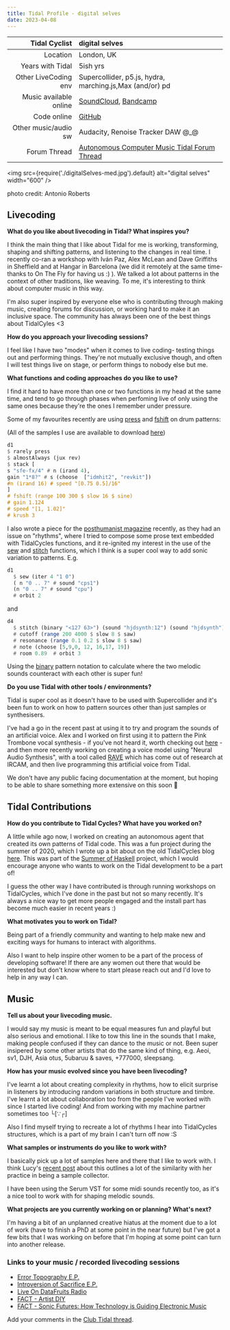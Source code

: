 ```yaml
---
title: Tidal Profile - digital selves
date: 2023-04-08
---
```


|          Tidal Cyclist | digital selves                                               |
| ---------------------: | :----------------------------------------------------------- |
|               Location | London, UK                                                   |
|       Years with Tidal | 5ish yrs                                                     |
|   Other LiveCoding env | Supercollider, p5.js, hydra, marching.js,Max (and/or) pd     |
| Music available online | [SoundCloud](https://soundcloud.com/digitalselves), [Bandcamp](https://digitalselves.bandcamp.com/) |
|            Code online | [GitHub](https://github.com/lwlsn)                           |
|   Other music/audio sw | Audacity, Renoise Tracker DAW @_@                            |
|           Forum Thread | [Autonomous Computer Music Tidal Forum Thread](https://club.tidalcycles.org/t/autonomous-tidal-code-generation/1064/2) |

<img
  src={require('./digitalSelves-med.jpg').default}
  alt="digital selves"
  width="600"
/>  

photo credit: Antonio Roberts

## Livecoding  

**What do you like about livecoding in Tidal? What inspires you?**   

I think the main thing that I like about Tidal for me is working, transforming, shaping and shifting patterns, and listening to the changes in real time. I recently co-ran a workshop with Iván Paz, Alex McLean and Dave Griffiths in Sheffield and at Hangar in Barcelona (we did it remotely at the same time- thanks to On The Fly for having us :) ). We talked a lot about patterns in the context of other traditions, like weaving. To me, it's interesting to think about computer music in this way.

I'm also super inspired by everyone else who is contributing through making music, creating forums for discussion, or working hard to make it an inclusive space. The community has always been one of the best things about TidalCyles <3

**How do you approach your livecoding sessions?**  

I feel like I have two "modes" when it comes to live coding- testing things out and performing things. They're not mutually exclusive though, and often I will test things live on stage, or perform things to nobody else but me.

**What functions and coding approaches do you like to use?**  

I find it hard to have more than one or two functions in my head at the same time, and tend to go through phases when perfoming live of only using the same ones because they're the ones I remember under pressure.

Some of my favourites recently are using [press](https://tidalcycles.org/docs/reference/time/#press) and [fshift](https://tidalcycles.org/docs/reference/audio_effects/#frequency-shifter) on drum patterns:  

(All of the samples I use are available to download [here](https://github.com/lwlsn/Misc_Samples))

```haskell
d1
$ rarely press
$ almostAlways (jux rev)
$ stack [
s "sfe-fx/4" # n (irand 4),
gain "1*8?" # s (choose  ["idmhit2", "revkit"])
#n (irand 16) # speed "[0.75 0.5]/16"
]
# fshift (range 100 300 $ slow 16 $ sine)
# gain 1.124
# speed "[1, 1.02]"
# krush 3

```

I also wrote a piece for the [posthumanist magazine](https://theposthumanist.com/) recently, as they had an issue on "rhythms", where I tried to compose some prose text embedded with TidalCycles functions, and it re-ignited my interest in the use of the [sew](https://tidalcycles.org/docs/reference/conditions/#sew) and [stitch](https://tidalcycles.org/docs/reference/conditions/#stitch) functions, which I think is a super cool way to add sonic variation to patterns. E.g.   

```haskell
d1
  $ sew (iter 4 "1 0")
  ( n "0 .. 7" # sound "cps1")
  (n "0 .. 7" # sound "cpu")
  # orbit 2

```
and

```haskell
d4
  $ stitch (binary "<127 63>") (sound "hjdsynth:12") (sound "hjdsynth")
  # cutoff (range 200 4000 $ slow 8 $ saw)
  # resonance (range 0.1 0.2 $ slow 8 $ saw)
  # note (choose [5,9,0, 12, 16,17, 19])
  # room 0.89  # orbit 3

```
Using the [binary](https://tidalcycles.org/docs/patternlib/tutorials/course2/#lesson-2-binary-patterns) pattern notation to calculate where the two melodic sounds counteract with each other is super fun!


**Do you use Tidal with other tools / environments?**  

Tidal is super cool as it doesn't have to be used with Supercollider and it's been fun to work on how to pattern sources other than just samples or synthesisers.

I've had a go in the recent past at using it to try and program the sounds of an artificial voice. Alex and I worked on first using it to pattern the Pink Trombone vocal synthesis - if you've not heard it, worth checking out [here](https://dood.al/pinktrombone/) - and then more recently working on creating a voice model using "Neural Audio Synthesis", with a tool called [RAVE](https://github.com/acids-ircam/RAVE) which has come out of research at IRCAM, and then live programming this artificial voice from Tidal.

We don't have any public facing documentation at the moment, but hoping to be able to share something more extensive on this soon 👀


## Tidal Contributions  

**How do you contribute to Tidal Cycles? What have you worked on?**  

A little while ago now, I worked on creating an autonomous agent that created its own patterns of Tidal code. This was a fun project during the summer of 2020, which I wrote up a bit about on the old TidalCycles blog [here](https://blog.tidalcycles.org/index.html%3Fp=1280.html). This was part of the [Summer of Haskell](https://summer.haskell.org/) project, which I would encourage anyone who wants to work on the Tidal development to be a part of!

I guess the other way I have contributed is through running workshops on TidalCycles, which I've done in the past but not so many recently. It's always a nice way to get more people engaged and the install part has become much easier in recent years :)


**What motivates you to work on Tidal?**   

Being part of a friendly community and wanting to help make new and exciting ways for humans to interact with algorithms.

Also I want to help inspire other women to be a part of the process of developing software! If there are any women out there that would be interested but don't know where to start please reach out and I'd love to help in any way I can.


## Music  

**Tell us about your livecoding music.**  

I would say my music is meant to be equal measures fun and playful but also serious and emotional. I like to tow this line in the sounds that I make, making people confused if they can dance to the music or not. Been super insipered by some other artists that do the same kind of thing, e.g. Aeoi, sv1, DJH, Asia otus, 5ubaruu & saves, +777000, sleepsang.


**How has your music evolved since you have been livecoding?**  

I've learnt a lot about creating complexity in rhythms, how to elicit surprise in listeners by introducing random variations in both structure and timbre. I've learnt a lot about collaboration too from the people I've worked with since I started live coding! And from working with my machine partner sometimes too └[∵┌]

Also I find myself trying to recreate a lot of rhythms I hear into TidalCycles structures, which is a part of my brain I can't turn off now :S


**What samples or instruments do you like to work with?**  

I basically pick up a lot of samples here and there that I like to work with. I think Lucy's [recent post](https://tidalcycles.org/blog/tidal_profile_heavylifting) about this outlines a lot of the similarity with her practice in being a sample collector.

I have been using the Serum VST for some midi sounds recently too, as it's a nice tool to work with for shaping melodic sounds.


**What projects are you currently working on or planning? What's next?**

I'm having a bit of an unplanned creative hiatus at the moment due to a lot of work (have to finish a PhD at some point in the near future) but I've got a few bits that I was working on before that I'm hoping at some point can turn into another release.


### Links to your music / recorded livecoding sessions

- [Error Topography E.P.](https://cherche-encore.bandcamp.com/album/error-topography)
- [Introversion of Sacrifice E.P.](https://digitalselves.bandcamp.com/album/introversion-of-sacrifice)
- [Live On DataFruits Radio](https://soundcloud.com/datafruits/digital-selves-dxdf)
- [FACT - Artist DIY](https://www.youtube.com/watch?v=t2KeNblKSFM&t=1s)
- [FACT - Sonic Futures: How Technology is Guiding Electronic Music](https://www.youtube.com/watch?v=9iPRPIe_PbQ)

Add your comments in the [Club Tidal thread](https://club.tidalcycles.org/t/blog-profile-digital-selves/4667).
